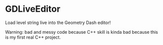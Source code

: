 # GDLiveEditor

Load level string live into the Geometry Dash editor!

Warning: bad and messy code because C++ skill is kinda bad because this is my first real C++ project.
